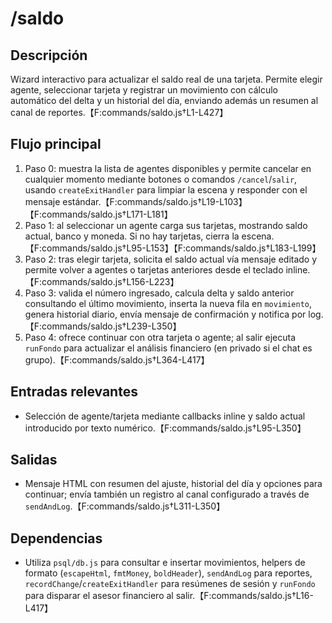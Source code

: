# /saldo

## Descripción
Wizard interactivo para actualizar el saldo real de una tarjeta. Permite elegir agente, seleccionar tarjeta y registrar un movimiento con cálculo automático del delta y un historial del día, enviando además un resumen al canal de reportes.【F:commands/saldo.js†L1-L427】

## Flujo principal
1. Paso 0: muestra la lista de agentes disponibles y permite cancelar en cualquier momento mediante botones o comandos `/cancel`/`salir`, usando `createExitHandler` para limpiar la escena y responder con el mensaje estándar.【F:commands/saldo.js†L19-L103】【F:commands/saldo.js†L171-L181】
2. Paso 1: al seleccionar un agente carga sus tarjetas, mostrando saldo actual, banco y moneda. Si no hay tarjetas, cierra la escena.【F:commands/saldo.js†L95-L153】【F:commands/saldo.js†L183-L199】
3. Paso 2: tras elegir tarjeta, solicita el saldo actual vía mensaje editado y permite volver a agentes o tarjetas anteriores desde el teclado inline.【F:commands/saldo.js†L156-L223】
4. Paso 3: valida el número ingresado, calcula delta y saldo anterior consultando el último movimiento, inserta la nueva fila en `movimiento`, genera historial diario, envía mensaje de confirmación y notifica por log.【F:commands/saldo.js†L239-L350】
5. Paso 4: ofrece continuar con otra tarjeta o agente; al salir ejecuta `runFondo` para actualizar el análisis financiero (en privado si el chat es grupo).【F:commands/saldo.js†L364-L417】

## Entradas relevantes
- Selección de agente/tarjeta mediante callbacks inline y saldo actual introducido por texto numérico.【F:commands/saldo.js†L95-L350】

## Salidas
- Mensaje HTML con resumen del ajuste, historial del día y opciones para continuar; envía también un registro al canal configurado a través de `sendAndLog`.【F:commands/saldo.js†L311-L350】

## Dependencias
- Utiliza `psql/db.js` para consultar e insertar movimientos, helpers de formato (`escapeHtml`, `fmtMoney`, `boldHeader`), `sendAndLog` para reportes, `recordChange`/`createExitHandler` para resúmenes de sesión y `runFondo` para disparar el asesor financiero al salir.【F:commands/saldo.js†L16-L417】
